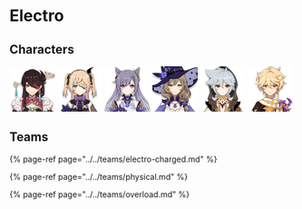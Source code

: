 # Electro

## Characters

![](../../.gitbook/assets/ui_avataricon_beidou.png) ![](../../.gitbook/assets/ui_avataricon_fischl.png) ![](../../.gitbook/assets/ui_avataricon_keqing.png) ![](../../.gitbook/assets/ui_avataricon_lisa.png) ![](../../.gitbook/assets/ui_avataricon_razor.png) ![](../../.gitbook/assets/ui_avataricon_aether_electro.png) 

## Teams

{% page-ref page="../../teams/electro-charged.md" %}

{% page-ref page="../../teams/physical.md" %}

{% page-ref page="../../teams/overload.md" %}





